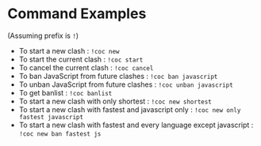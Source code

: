 # Command Examples

(Assuming prefix is `!`)

- To start a new clash : `!coc new`
- To start the current clash : `!coc start`
- To cancel the current clash : `!coc cancel`
- To ban JavaScript from future clashes : `!coc ban javascript`
- To unban JavaScript from future clashes : `!coc unban javascript`
- To get banlist : `!coc banlist`
- To start a new clash with only shortest : `!coc new shortest`
- To start a new clash with fastest and javascript only : `!coc new only fastest javascript`
- To start a new clash with fastest and every language except javascript : `!coc new ban fastest js`